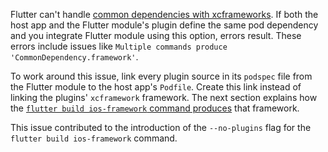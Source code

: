 
Flutter can't handle [common dependencies with xcframeworks][common].
If both the host app and the Flutter module's plugin define the
same pod dependency and you integrate Flutter module using this option,
errors result.
These errors include issues like `Multiple commands produce
'CommonDependency.framework'`.

To work around this issue, link every plugin source in its `podspec` file
from the Flutter module to the host app's `Podfile`.
Create this link instead of linking the plugins' `xcframework` framework.
The next section explains how the
[`flutter build ios-framework` command produces][ios-framework] that framework.

This issue contributed to the introduction of the
`--no-plugins` flag for the `flutter build ios-framework` command.

[common]: https://github.com/flutter/flutter/issues/130220
[ios-framework]: https://github.com/flutter/flutter/issues/114692
